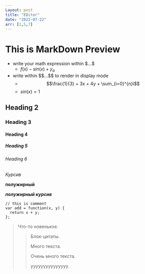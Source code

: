 ```yaml
---
Layout: post
title: "EDitor"
date: "2022-07-22"
arr: [1,5,7]
---
```



# This is MarkDown Preview
- write your math expression within $\$...\$$
  - $f(x) - sin(x) + y_a$
- write within $\$\$...\$\$$ to render in display mode
  - $$\frac{1}{3} + 3x + 4y + \sum_{i=0}^{n}i$$
  - $sin(x) = 1$

## Heading 2

### Heading 3

#### Heading 4

##### Heading 5

###### Heading 6

*Курсив*

**полужирный**

***полужирный курсив***

```JS
// this is comment
var add = function(x, y) {
  return x + y;
};
```

> Что-то новенькое.
> 
>> Блок-цитаты.
>>
>> Много текста.
>> 
>> Очень много текста.
>> 
>> ууууууууууууууу.


